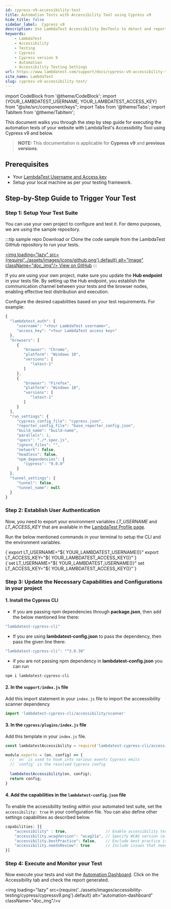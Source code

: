 ```yaml
---
id: cypress-v9-accessibility-test
title: Automation Tests with Accessibility Tool using Cypress v9
hide_title: false
sidebar_label:  Cypress v9 
description: Use LambdaTest Accessibility DevTools to detect and report accessibility issues with automation, following WCAG guidelines, in your cypress tests for version 9 and above
keywords:
    - LambdaTest
    - Accessibility
    - Testing
    - Cypress
    - Cypress version 9
    - Automation
    - Accessibility Testing Settings
url: https://www.lambdatest.com/support/docs/cypress-v9-accessibility-test/
site_name: LambdaTest
slug: cypress-v9-accessibility-test/
---
```


import CodeBlock from '@theme/CodeBlock';
import {YOUR_LAMBDATEST_USERNAME, YOUR_LAMBDATEST_ACCESS_KEY} from "@site/src/component/keys";
import Tabs from '@theme/Tabs';
import TabItem from '@theme/TabItem';

<script type="application/ld+json"
      dangerouslySetInnerHTML={{ __html: JSON.stringify({
       "@context": "https://schema.org",
        "@type": "BreadcrumbList",
        "itemListElement": [{
          "@type": "ListItem",
          "position": 1,
          "name": "Home",
          "item": "https://www.lambdatest.com"
        },{
          "@type": "ListItem",
          "position": 2,
          "name": "Support",
          "item": "https://www.lambdatest.com/support/docs/"
        },{
          "@type": "ListItem",
          "position": 3,
          "name": "Cypress Accessibility Testing",
          "item": "https://www.lambdatest.com/support/docs/cypress-v9-accessibility-test/"
        }]
      })
    }}
></script>

This document walks you through the step by step guide for executing the automation tests of your website with LambdaTest's Accessibility Tool using Cypress v9 and below.

> **NOTE:** This documentation is applicable for **Cypress v9** and **previous versions**.

## Prerequisites

- Your [LambdaTest Username and Access key](/support/docs/using-environment-variables-for-authentication-credentials/)
- Setup your local machine as per your testing framework.

## Step-by-Step Guide to Trigger Your Test

### Step 1: Setup Your Test Suite

You can use your own project to configure and test it. For demo purposes, we are using the sample repository.

:::tip sample repo
Download or Clone the code sample from the LambdaTest GitHub repository to run your tests.

<a href="https://github.com/LambdaTest/lambdatest-accessibility-cypress-v9" className="github__anchor"><img loading="lazy" src={require('../assets/images/icons/github.png').default} alt="Image" className="doc_img"/> View on GitHub</a>
:::

If you are using your own project, make sure you update the **Hub endpoint** in your tests file. By setting up the Hub endpoint, you establish the communication channel between your tests and the browser nodes, enabling effective test distribution and execution.

Configure the desired capabilities based on your test requirements. For example:

```javascript title="lambdatest-config.json"
{
  "lambdatest_auth": {
     "username": "<Your LambdaTest username>",
     "access_key": "<Your LambdaTest access key>"
  },
  "browsers": [
     {
        "browser": "Chrome",
        "platform": "Windows 10",
        "versions": [
           "latest-1"
        ]
     },
     {
        "browser": "Firefox",
        "platform": "Windows 10",
        "versions": [
           "latest-1"
        ]
     }
  ],
  "run_settings": {
     "cypress_config_file": "cypress.json",
     "reporter_config_file": "base_reporter_config.json",
     "build_name": "build-name",
     "parallels": 1,
     "specs": "./*.spec.js",
     "ignore_files": "",
     "network": false,
     "headless": false,
     "npm_dependencies": {
        "cypress": "9.0.0"
     }
  },
  "tunnel_settings": {
     "tunnel": false,
     "tunnel_name": null
  }
}
```

### Step 2: Establish User Authentication

Now, you need to export your environment variables *LT_USERNAME* and *LT_ACCESS_KEY* that are available in the [LambdaTest Profile page](https://accounts.lambdatest.com/detail/profile).

Run the below mentioned commands in your terminal to setup the CLI and the environment variables.

<Tabs className="docs__val">

<TabItem value="bash" label="Linux / MacOS" default>

  <div className="lambdatest__codeblock">
    <CodeBlock className="language-bash">
  {`export LT_USERNAME="${ YOUR_LAMBDATEST_USERNAME()}"
export LT_ACCESS_KEY="${ YOUR_LAMBDATEST_ACCESS_KEY()}"`}
  </CodeBlock>
</div>

</TabItem>

<TabItem value="powershell" label="Windows" default>

  <div className="lambdatest__codeblock">
    <CodeBlock className="language-powershell">
  {`set LT_USERNAME="${ YOUR_LAMBDATEST_USERNAME()}"
set LT_ACCESS_KEY="${ YOUR_LAMBDATEST_ACCESS_KEY()}"`}
  </CodeBlock>
</div>

</TabItem>
</Tabs>

### Step 3: Update the Necessary Capabilities and Configurations in your project

#### 1. Install the Cypress CLI

- If you are passing npm dependencies through **package.json**, then add the below mentioned line there:

```javascript title="package.json"
"lambdatest-cypress-cli"
```

- If you are using **lambdatest-config.json** to pass the dependency, then pass the given line there:

```javascript title="lambdatest-config.json"
"lambdatest-cypress-cli": "^3.0.30"
```

- if you are not passing npm dependency in **lambdatest-config.json** you can run

```bash
npm i lambdatest-cypress-cli   
```

#### 2. In the `support/index.js` file

Add this import statement in your `index.js` file to import the acceessibility scanner dependency

```javascript
import 'lambdatest-cypress-cli/accessibility/scanner'
```

#### 3. In the `cypress/plugins/index.js` file

Add this template in your `index.js` file.

```javascript title="index.js"
const lambdatestAccessibility = require('lambdatest-cypress-cli/accessibility/plugin');

module.exports = (on, config) => {
  // `on` is used to hook into various events Cypress emits
  // `config` is the resolved Cypress config
  
  lambdatestAccessibility(on, config);
  return config;
}

```

#### 4. Add the capabilities in the `lambdatest-config.json` file

To enable the accessibility testing within your automated test suite, set the `accessibility: true` in your configuration file. You can also define other settings capabilities as described below.

```javascript title="lambdatest-config.json"
capabilities: [{
    "accessibility" : true,                 // Enable accessibility testing
    "accessibility.wcagVersion": "wcag21a", // Specify WCAG version (e.g., WCAG 2.1 Level A)
    "accessibility.bestPractice": false,    // Exclude best practice issues from results
    "accessibility.needsReview": true       // Include issues that need review
}]
```

### Step 4: Execute and Monitor your Test

Now execute your tests and visit the [Automation Dashboard](https://accounts.lambdatest.com/dashboard). Click on the Accessibility tab and check the report generated.

<img loading="lazy" src={require('../assets/images/accessibility-testing/cypress/cypressv9.png').default} alt="automation-dashboard" className="doc_img"/>v